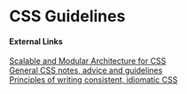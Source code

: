 # CSS Guidelines


#### External Links

[Scalable and Modular Architecture for CSS](http://smacss.com/)  
[General CSS notes, advice and guidelines](https://github.com/csswizardry/CSS-Guidelines)  
[Principles of writing consistent, idiomatic CSS](https://github.com/necolas/idiomatic-css)
